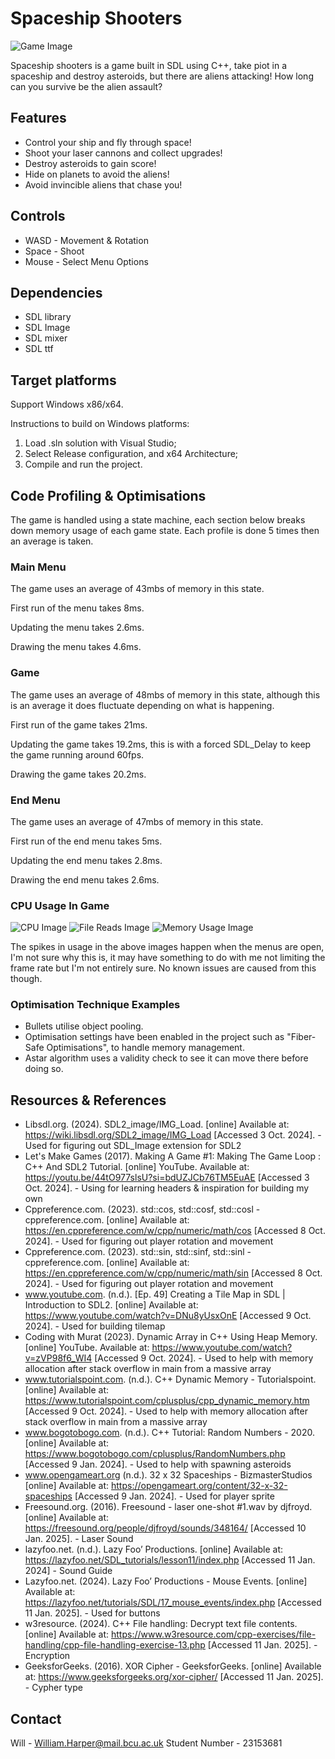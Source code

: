 #  Spaceship Shooters
![Game Image](GithubImages/GameImage.png)

Spaceship shooters is a game built in SDL using C++, take piot in a spaceship and destroy asteroids, but there are aliens attacking!
How long can you survive be the alien assault?

## Features
* Control your ship and fly through space!
* Shoot your laser cannons and collect upgrades!
* Destroy asteroids to gain score!
* Hide on planets to avoid the aliens!
* Avoid invincible aliens that chase you!

## Controls
* ​WASD - Movement & Rotation
* Space - Shoot
* Mouse - Select Menu Options

## Dependencies
* SDL library
* SDL Image
* SDL mixer
* SDL ttf

## Target platforms
Support Windows x86/x64.

Instructions to build on Windows platforms:
1) Load .sln solution with Visual Studio;
2) Select Release configuration, and x64 Architecture;
3) Compile and run the project.

## Code Profiling & Optimisations
The game is handled using a state machine, each section below breaks down memory usage of each game state. Each profile is done 5 times then an average is taken.

### Main Menu
The game uses an average of 43mbs of memory in this state.

First run of the menu takes 8ms.

Updating the menu takes 2.6ms.

Drawing the menu takes 4.6ms.

### Game
The game uses an average of 48mbs of memory in this state, although this is an average it does fluctuate depending on what is happening.

First run of the game takes 21ms.

Updating the game takes 19.2ms, this is with a forced SDL_Delay to keep the game running around 60fps.

Drawing the game takes 20.2ms.

### End Menu
The game uses an average of 47mbs of memory in this state.

First run of the end menu takes 5ms.

Updating the end menu takes 2.8ms.

Drawing the end menu takes 2.6ms.

### CPU Usage In Game
![CPU Image](GithubImages/CPUusage.png)
![File Reads Image](GithubImages/FileReads.png)
![Memory Usage Image](GithubImages/MemoryUsage.png)

The spikes in usage in the above images happen when the menus are open, I'm not sure why this is, it may have something to do with me not limiting the frame rate but I'm not entirely sure. No known issues are caused from this though.

### Optimisation Technique Examples
* Bullets utilise object pooling.
* Optimisation settings have been enabled in the project such as "Fiber-Safe Optimisations", to handle memory management.
* Astar algorithm uses a validity check to see it can move there before doing so.

## Resources & References
* Libsdl.org. (2024). SDL2_image/IMG_Load. [online] Available at: https://wiki.libsdl.org/SDL2_image/IMG_Load [Accessed 3 Oct. 2024]. - Used for figuring out SDL_Image extension for SDL2
* Let's Make Games (2017). Making A Game #1: Making The Game Loop : C++ And SDL2 Tutorial. [online] YouTube. Available at: https://youtu.be/44tO977slsU?si=bdUZJCb76TM5EuAE [Accessed 3 Oct. 2024]. - Using for learning headers & inspiration for building my own
* Cppreference.com. (2023). std::cos, std::cosf, std::cosl - cppreference.com. [online] Available at: https://en.cppreference.com/w/cpp/numeric/math/cos [Accessed 8 Oct. 2024]. - Used for figuring out player rotation and movement
* Cppreference.com. (2023). std::sin, std::sinf, std::sinl - cppreference.com. [online] Available at: https://en.cppreference.com/w/cpp/numeric/math/sin [Accessed 8 Oct. 2024]. - Used for figuring out player rotation and movement
* www.youtube.com. (n.d.). [Ep. 49] Creating a Tile Map in SDL | Introduction to SDL2. [online] Available at: https://www.youtube.com/watch?v=DNu8yUsxOnE [Accessed 9 Oct. 2024]. - Used for building tilemap
* Coding with Murat (2023). Dynamic Array in C++ Using Heap Memory. [online] YouTube. Available at: https://www.youtube.com/watch?v=zVP98f6_WI4 [Accessed 9 Oct. 2024]. - Used to help with memory allocation after stack overflow in main from a massive array
* www.tutorialspoint.com. (n.d.). C++ Dynamic Memory - Tutorialspoint. [online] Available at: https://www.tutorialspoint.com/cplusplus/cpp_dynamic_memory.htm [Accessed 9 Oct. 2024]. - Used to help with memory allocation after stack overflow in main from a massive array
* www.bogotobogo.com. (n.d.). C++ Tutorial: Random Numbers - 2020. [online] Available at: https://www.bogotobogo.com/cplusplus/RandomNumbers.php [Accessed 9 Jan. 2024]. - Used to help with spawning asteroids
* www.opengameart.org (n.d.). 32 x 32 Spaceships - BizmasterStudios [online] Available at: https://opengameart.org/content/32-x-32-spaceships [Accessed 9 Jan. 2024]. - Used for player sprite
* Freesound.org. (2016). Freesound - laser one-shot #1.wav by djfroyd. [online] Available at: https://freesound.org/people/djfroyd/sounds/348164/ [Accessed 10 Jan. 2025]. - Laser Sound
* lazyfoo.net. (n.d.). Lazy Foo’ Productions. [online] Available at: https://lazyfoo.net/SDL_tutorials/lesson11/index.php [Accessed 11 Jan. 2024] - Sound Guide
* Lazyfoo.net. (2024). Lazy Foo’ Productions - Mouse Events. [online] Available at: https://lazyfoo.net/tutorials/SDL/17_mouse_events/index.php [Accessed 11 Jan. 2025]. - Used for buttons
* w3resource. (2024). C++ File handling: Decrypt text file contents. [online] Available at: https://www.w3resource.com/cpp-exercises/file-handling/cpp-file-handling-exercise-13.php [Accessed 11 Jan. 2025]. - Encryption
* GeeksforGeeks. (2016). XOR Cipher - GeeksforGeeks. [online] Available at: https://www.geeksforgeeks.org/xor-cipher/ [Accessed 11 Jan. 2025]. - Cypher type

## Contact
Will - William.Harper@mail.bcu.ac.uk
Student Number - 23153681
